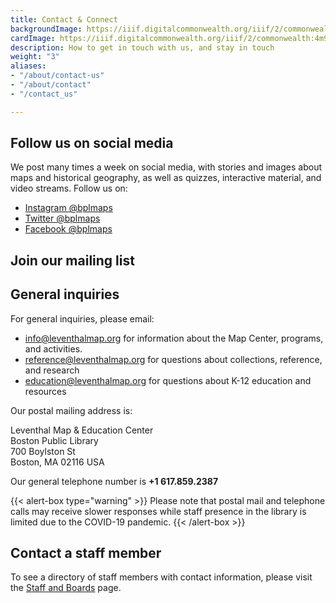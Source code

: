 ```yaml
---
title: Contact & Connect
backgroundImage: https://iiif.digitalcommonwealth.org/iiif/2/commonwealth:x633f9536/5059,2047,4782,3064/1200,/0/default.jpg
cardImage: https://iiif.digitalcommonwealth.org/iiif/2/commonwealth:4m90fd95k/4253,2754,2269,1280/,300/0/default.jpg
description: How to get in touch with us, and stay in touch
weight: "3"
aliases:
- "/about/contact-us"
- "/about/contact"
- "/contact_us"

---
```


## Follow us on social media

We post many times a week on social media, with stories and images about maps and historical geography, as well as quizzes, interactive material, and video streams. Follow us on:

* [Instagram @bplmaps](https://instagram.com/bplmaps)
* [Twitter @bplmaps](https://twitter.com/bplmaps)
* [Facebook @bplmaps](https://facebook.com/bplmaps)

## Join our mailing list

<script async src="https://eomail5.com/form/0429e168-40a3-11ec-96e5-06b4694bee2a.js" data-form="0429e168-40a3-11ec-96e5-06b4694bee2a"></script>

## General inquiries

For general inquiries, please email:

* [info@leventhalmap.org](mailto:info@leventhalmap.org) for information about the Map Center, programs, and activities.
* [reference@leventhalmap.org](mailto:reference@leventhalmap.org) for questions about collections, reference, and research
* [education@leventhalmap.org](mailto:education@leventhalmap.org) for questions about K-12 education and resources

Our postal mailing address is:

Leventhal Map & Education Center  
Boston Public Library  
700 Boylston St  
Boston, MA 02116 USA

Our general telephone number is **+1 617.859.2387**

{{< alert-box type="warning" >}}
Please note that postal mail and telephone calls may receive slower responses while staff presence in the library is limited due to the COVID-19 pandemic.
{{< /alert-box >}}

## Contact a staff member

To see a directory of staff members with contact information, please visit the [Staff and Boards](/about/people) page.
